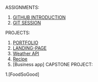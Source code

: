 ASSIGNMENTS:
1. [GITHUB INTRODUCTION](https://github.com/Sarisha-T/LU-FS-PGP-GITHUB)
2. [GIT SESSION](https://github.com/Sarisha-T/LU-FS-Web-dev-GIT)

PROJECTS:
1. [PORTFOLIO](https://github.com/Sarisha-T/PORTFOLIO-SARISHA-LU)
2. [LANDING-PAGE](https://github.com/Sarisha-T/LANDING-PAGE)
3. [Weather API](https://github.com/Sarisha-T/Weather-API)
4. [Recipe](https://github.com/Sarisha-T/recipes)
5. [Business app] 
CAPSTONE PROJECT:

1.[FoodSoGood]

